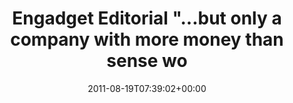 ---
retweeted: false
source: <a href="http://twitter.com/download/android" rel="nofollow">Twitter for Android</a>
entities:
  hashtags: []
  symbols: []
  user_mentions: []
  urls:
  - url: http://t.co/ZB6wSBf
    expanded_url: http://tinyurl.com/3t87svj
    display_url: tinyurl.com/3t87svj
    indices:
    - '112'
    - '131'
display_text_range:
- '0'
- '131'
favorite_count: '0'
id_str: '104457327528251392'
truncated: false
retweet_count: '0'
id: '104457327528251392'
possibly_sensitive: false
created_at: Fri Aug 19 07:39:02 +0000 2011
favorited: false
full_text: Engadget Editorial "...but only a company with more money than sense would
  attempt to sell a webOS device now."
lang: en
quote_url: http://tinyurl.com/3t87svj
tags:
- pesos/twitter
date: '2011-08-19T07:39:02+00:00'
src: https://twitter.com/bascht/status/104457327528251392
original_url: https://twitter.com/bascht/status/104457327528251392
type: twitter_tweet
text: Engadget Editorial "...but only a company with more money than sense would attempt
  to sell a webOS device now."
title: Engadget Editorial "...but only a company with more money than sense wo

---
